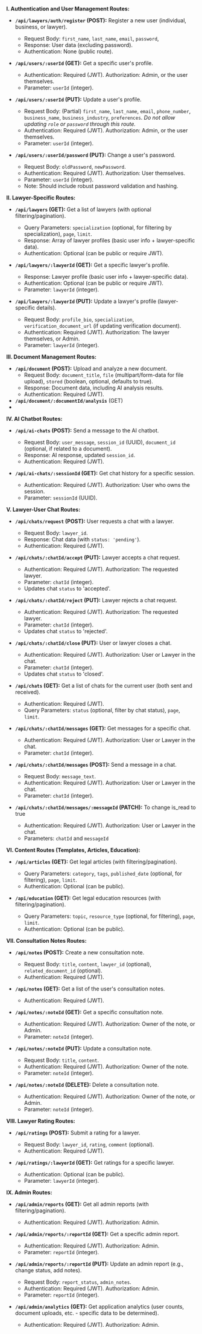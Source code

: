 **I. Authentication and User Management Routes:**

*   **`/api/lawyers/auth/register` (POST):** Register a new user (individual, business, or lawyer).
    *   Request Body: `first_name`, `last_name`, `email`, `password`, 
    *   Response:  User data (excluding password).
    *   Authentication: None (public route).

*   **`/api/users/:userId` (GET):** Get a specific user's profile.
    *   Authentication: Required (JWT).  Authorization: Admin, or the user themselves.
    *   Parameter: `userId` (integer).

*   **`/api/users/:userId` (PUT):** Update a user's profile.
    *   Request Body: (Partial) `first_name`, `last_name`, `email`, `phone_number`, `business_name`, `business_industry`, `preferences`.  *Do not allow updating `role` or `password` through this route.*
    *   Authentication: Required (JWT).  Authorization: Admin, or the user themselves.
    *   Parameter: `userId` (integer).

*   **`/api/users/:userId/password` (PUT):** Change a user's password.
    *   Request Body: `oldPassword`, `newPassword`.
    *   Authentication: Required (JWT). Authorization: User themselves.
    *   Parameter: `userId` (integer).
    *   Note: Should include robust password validation and hashing.

**II. Lawyer-Specific Routes:**

*   **`/api/lawyers` (GET):** Get a list of lawyers (with optional filtering/pagination).
    *   Query Parameters: `specialization` (optional, for filtering by specialization), `page`, `limit`.
    *   Response: Array of lawyer profiles (basic user info + lawyer-specific data).
    *   Authentication: Optional (can be public or require JWT).

*   **`/api/lawyers/:lawyerId` (GET):** Get a specific lawyer's profile.
    *   Response: Lawyer profile (basic user info + lawyer-specific data).
    *   Authentication: Optional (can be public or require JWT).
    *   Parameter: `lawyerId` (integer).

*   **`/api/lawyers/:lawyerId` (PUT):** Update a lawyer's profile (lawyer-specific details).
    *   Request Body: `profile_bio`, `specialization`, `verification_document_url` (if updating verification document).
    *   Authentication: Required (JWT).  Authorization:  The lawyer themselves, or Admin.
    *   Parameter: `lawyerId` (integer).

**III. Document Management Routes:**

*   **`/api/document` (POST):** Upload and analyze a new document.
    *   Request Body:  `document_title`, `file` (multipart/form-data for file upload), `stored` (boolean, optional, defaults to true).
    *   Response:  Document data, including AI analysis results.
    *   Authentication: Required (JWT).
*   **`/api/document/:documentId/analysis`** (GET)
*   

**IV. AI Chatbot Routes:**

*   **`/api/ai-chats` (POST):**  Send a message to the AI chatbot.
    *   Request Body:  `user_message`, `session_id` (UUID), `document_id` (optional, if related to a document).
    *   Response: AI response, updated `session_id`.
    *   Authentication: Required (JWT).

*   **`/api/ai-chats/:sessionId` (GET):** Get chat history for a specific session.
    *   Authentication: Required (JWT).  Authorization: User who owns the session.
    *   Parameter: `sessionId` (UUID).

**V. Lawyer-User Chat Routes:**

*   **`/api/chats/request` (POST):**  User requests a chat with a lawyer.
    *   Request Body: `lawyer_id`.
    *   Response: Chat data (with `status: 'pending'`).
    *   Authentication: Required (JWT).

*   **`/api/chats/:chatId/accept` (PUT):** Lawyer accepts a chat request.
    *   Authentication: Required (JWT). Authorization: The requested lawyer.
    *   Parameter: `chatId` (integer).
    *   Updates chat `status` to 'accepted'.

*   **`/api/chats/:chatId/reject` (PUT):** Lawyer rejects a chat request.
    *   Authentication: Required (JWT). Authorization: The requested lawyer.
    *   Parameter: `chatId` (integer).
    *   Updates chat `status` to 'rejected'.

*   **`/api/chats/:chatId/close` (PUT):** User or lawyer closes a chat.
    *   Authentication: Required (JWT). Authorization: User or Lawyer in the chat.
    *   Parameter: `chatId` (integer).
    *   Updates chat `status` to 'closed'.

*   **`/api/chats` (GET):** Get a list of chats for the current user (both sent and received).
    *   Authentication: Required (JWT).
    *   Query Parameters: `status` (optional, filter by chat status), `page`, `limit`.

*   **`/api/chats/:chatId/messages` (GET):** Get messages for a specific chat.
    *   Authentication: Required (JWT). Authorization: User or Lawyer in the chat.
    *   Parameter: `chatId` (integer).

*   **`/api/chats/:chatId/messages` (POST):** Send a message in a chat.
    *   Request Body: `message_text`.
    *   Authentication: Required (JWT). Authorization: User or Lawyer in the chat.
    *   Parameter: `chatId` (integer).
*    **`/api/chats/:chatId/messages/:messageId` (PATCH):** To change is_read to true
     *  Authentication: Required (JWT). Authorization: User or Lawyer in the chat.
     * Parameters: `chatId` and `messageId`

**VI. Content Routes (Templates, Articles, Education):**

*   **`/api/articles` (GET):** Get legal articles (with filtering/pagination).
    *   Query Parameters: `category`, `tags`, `published_date` (optional, for filtering), `page`, `limit`.
    *   Authentication: Optional (can be public).

*   **`/api/education` (GET):** Get legal education resources (with filtering/pagination).
    *   Query Parameters: `topic`, `resource_type` (optional, for filtering), `page`, `limit`.
    *   Authentication: Optional (can be public).

**VII. Consultation Notes Routes:**

*   **`/api/notes` (POST):** Create a new consultation note.
    *   Request Body: `title`, `content`, `lawyer_id` (optional), `related_document_id` (optional).
    *   Authentication: Required (JWT).

*   **`/api/notes` (GET):** Get a list of the user's consultation notes.
    *   Authentication: Required (JWT).

*   **`/api/notes/:noteId` (GET):** Get a specific consultation note.
    *   Authentication: Required (JWT).  Authorization: Owner of the note, or Admin.
    *   Parameter: `noteId` (integer).

*   **`/api/notes/:noteId` (PUT):** Update a consultation note.
    *   Request Body:  `title`, `content`.
    *   Authentication: Required (JWT).  Authorization: Owner of the note.
    *   Parameter: `noteId` (integer).

*   **`/api/notes/:noteId` (DELETE):** Delete a consultation note.
    *   Authentication: Required (JWT).  Authorization: Owner of the note, or Admin.
    *   Parameter: `noteId` (integer).

**VIII. Lawyer Rating Routes:**

*   **`/api/ratings` (POST):** Submit a rating for a lawyer.
    *   Request Body: `lawyer_id`, `rating`, `comment` (optional).
    *   Authentication: Required (JWT).

*   **`/api/ratings/:lawyerId` (GET):** Get ratings for a specific lawyer.
    *   Authentication: Optional (can be public).
    *    Parameter: `lawyerId` (integer).

**IX. Admin Routes:**

*   **`/api/admin/reports` (GET):** Get all admin reports (with filtering/pagination).
    *   Authentication: Required (JWT).  Authorization: Admin.

*   **`/api/admin/reports/:reportId` (GET):** Get a specific admin report.
    *   Authentication: Required (JWT).  Authorization: Admin.
    *   Parameter: `reportId` (integer).

*   **`/api/admin/reports/:reportId` (PUT):** Update an admin report (e.g., change status, add notes).
    *   Request Body: `report_status`, `admin_notes`.
    *   Authentication: Required (JWT).  Authorization: Admin.
    *   Parameter: `reportId` (integer).

*   **`/api/admin/analytics` (GET):**  Get application analytics (user counts, document uploads, etc. - specific data to be determined).
    *   Authentication: Required (JWT).  Authorization: Admin.
